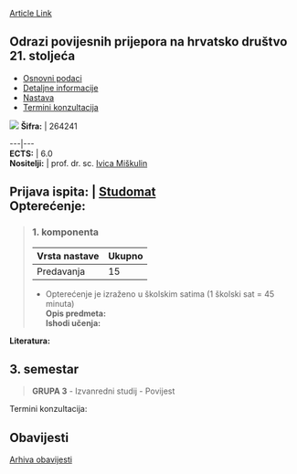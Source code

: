 [Article Link](https://www.fhs.hr/predmet/oppnhd2s)

## Odrazi povijesnih prijepora na hrvatsko društvo 21. stoljeća
  * [Osnovni podaci](https://www.fhs.hr/predmet/oppnhd2s#v1id-523792_812399_1_0 "Osnovni podaci")
  * [Detaljne informacije](https://www.fhs.hr/predmet/oppnhd2s#v1id-523792_812399_1_1 "Detaljne informacije")
  * [Nastava](https://www.fhs.hr/predmet/oppnhd2s#v1id-523792_812399_1_2 "Nastava")
  * [Termini konzultacija](https://www.fhs.hr/predmet/oppnhd2s#v1id-523792_812399_1_3 "Termini konzultacija")


[![](https://www.fhs.hr/img/flags/gif/hr.gif)](https://www.fhs.hr/predmet/oppnhd2s)
**Šifra:** |  264241  
  
---|---  
**ECTS:** |  6.0   
**Nositelji:** |  prof. dr. sc. [Ivica Miškulin](https://www.fhs.hr/djelatnik/ivica.miskulin)   
  
**Prijava ispita:** |  [Studomat](http://www.isvu.hr/studomat)  
**Opterećenje:**  
---  
> ### 1. komponenta
> | Vrsta nastave | Ukupno  
> ---|---  
> Predavanja | 15  
> * Opterećenje je izraženo u školskim satima (1 školski sat = 45 minuta)   
**Opis predmeta:**  
> **Ishodi učenja:**  

  
**Literatura:**  

  
**3. semestar**  
---  
> **GRUPA 3** - Izvanredni studij - Povijest  
>   
Termini konzultacija: 


## Obavijesti
[Arhiva obavijesti](https://www.fhs.hr/predmet/oppnhd2s?@=21mio#news_123669 "Arhiva obavijesti")
